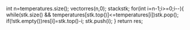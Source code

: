 int n=temperatures.size();
vector<int>res(n,0);
stack<int>stk;
for(int i=n-1;i>=0;i--){
while(stk.size() && temperatures[stk.top()]<=temperatures[i])stk.pop();
if(!stk.empty())res[i]=stk.top()-i;
stk.push(i);
}
return res;